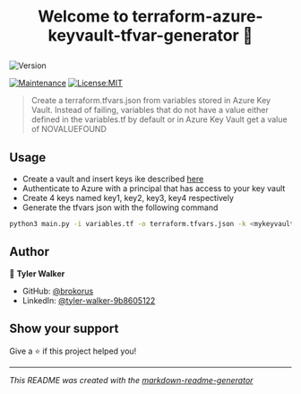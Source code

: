 <h1 align="center">

Welcome to terraform-azure-keyvault-tfvar-generator 👋

</h1>
<p>
<img alt="Version" src="https://img.shields.io/badge/version-0.0.1-blue.svg?cacheSeconds=2592000" />

<a href="https://github.com/brokorus/terraform-azure-keyvault-tfvar-generator/graphs/commit-activity" target="_blank"><img alt="Maintenance" src="https://img.shields.io/badge/Maintained%3F-yes-green.svg" /></a>
<a href="None" target="_blank"><img alt="License:MIT" src="https://img.shields.io/badge/License-MIT-yellow.svg" /></a>

</p>

> Create a terraform.tfvars.json from variables stored in Azure Key Vault. Instead of failing, variables that do not have a value either defined in the variables.tf by default or in Azure Key Vault get a value of NOVALUEFOUND



## Usage
* Create a vault and insert keys ike described [here](https://docs.microsoft.com/en-us/azure/key-vault/secrets/quick-create-python?tabs=cmd)
* Authenticate to Azure with a principal that has access to your key vault
* Create 4 keys named key1, key2, key3, key4 respectively
* Generate the tfvars json with the following command


```sh
python3 main.py -i variables.tf -o terraform.tfvars.json -k <mykeyvault>

```


## Author
👤 **Tyler Walker**


* GitHub: [@brokorus](https://github.com/{github_username})
* LinkedIn: [@tyler-walker-9b8605122](https://linkedin.com/in/{author_linkedin_username})




## Show your support
Give a ⭐️ if this project helped you!



---
_This README was created with the [markdown-readme-generator](https://github.com/pedroermarinho/markdown-readme-generator)_
